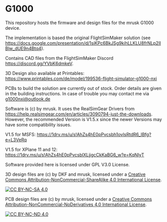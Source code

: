 # G1000 

This repository hosts the firmware and design files for the mrusk G1000 device. 

The implementation is based the original FlightSimMaker solution (see https://docs.google.com/presentation/d/1siKPc6BkJSg9kihLLKLU8frNLp2IIBlw_dUE9n4Btq4).

Contains CAD files from the FlightSimMaker Discord https://discord.gg/YVbK6dmkeV.

3D Design also available at Printables: https://www.printables.com/de/model/199536-flight-simulator-g1000-nxi

PCBs to build the solution are currently out of stock. Order details are given in the building instructions. In case of trouble you may contact me via g1000nxi@outlook.de

Software is (c) by mrusk. It uses the RealSimGear Drivers from https://help.realsimgear.com/en/articles/3090794-just-the-downloads. 
However, the recommended Version is V1.5.x since the newer Versions may have some compatibility issues.

V1.5 for MSFS: https://1drv.ms/u/s!AhZs4hE0pPvcsbh1ovlsRtdR6_IBfg?e=L3VeRq

V1.5 for XPlane 11 and 12: https://1drv.ms/u/s!AhZs4hE0pPvcsblXLjjgcCkKaBG6_w?e=KqNIyT

Software provided here is licensed under GPL V3.0 License.

3D design files are (c) by DKF and mrusk, licensed under a
[Creative Commons Attribution-NonCommercial-ShareAlike 4.0 International License][cc-by-nc-sa].

[![CC BY-NC-SA 4.0][cc-by-nc-sa-image]][cc-by-nc-sa]

[cc-by-nc-sa]: http://creativecommons.org/licenses/by-nc-sa/4.0/
[cc-by-nc-sa-image]: https://licensebuttons.net/l/by-nc-sa/4.0/88x31.png
[cc-by-nc-sa-shield]: https://img.shields.io/badge/License-CC%20BY--NC--SA%204.0-lightgrey.svg

PCB design files are (c) by mrusk, licensed under a
[Creative Commons Attribution-NonCommercial-NoDerivatives 4.0 International License][cc-by-nc-nd].

[![CC BY-NC-ND 4.0][cc-by-nc-nd-image]][cc-by-nc-nd]

[cc-by-nc-nd]: http://creativecommons.org/licenses/by-nc-nd/4.0/
[cc-by-nc-nd-image]: https://licensebuttons.net/l/by-nc-nd/4.0/88x31.png
[cc-by-nc-nd-shield]: https://img.shields.io/badge/License-CC%20BY--NC--ND%204.0-lightgrey.svg
